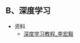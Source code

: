 ## B、深度学习
* 资料
  * [深度学习教程_李宏毅](https://github.com/FangChao1086/machine_learning/tree/master/B、深度学习/资料/深度学习教程_李宏毅.pdf)
